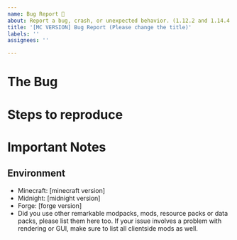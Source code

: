 ```yaml
---
name: Bug Report 🐛
about: Report a bug, crash, or unexpected behavior. (1.12.2 and 1.14.4 not supported)
title: '[MC VERSION] Bug Report (Please change the title)'
labels: ''
assignees: ''

---
```


<!-- Note: These are comments and will not show up in your final bug report. -->

<!-- 
🚨🚨🚨🚨🚨🚨🚨🚨🚨🚨

PLEASE READ THE FOLLOWING BEFORE PROCEEDING:
1. If you delete this entire template and go your own path, The Midnight Development Team may close your issue without further explanation or engagement unless the issue you posted is critical to the mod.
2. If you list multiple bugs/concerns in this one issue, The Midnight Development Team may close your issue and ask you to create seperate issues for each bug..
3. If you write an issue that has many duplicates, The Midnight Development Team team may close your issue without further explanation or engagement.
4. If you are too vague when filing your issue, The Midnight Development Team will add the "Vague" label to your issue and will ask you to elaborate. They will close the issue if you don't respond in a few days.
5. If you send a bug report with only a title and no body, The Midnight Development Team will close your issue.

And most importantly:
DO NOT REPORT ANY ISSUES ON THE 1.12.2 or 1.14.4 VERSIONS OF THE MIDNIGHT: THOSE VERSIONS ARE NO LONGER SUPPORTED AND ANY RELATING ISSUE WILL BE CLOSED AND IGNORED!!!
WE WILL STILL ACCEPT ISSUES ON THE 1.15.2 VERSION OF THE MIDNIGHT, BUT THEY WILL NOT BE FIXED FOR 1.15.2. INSTEAD, THEY WILL BE ACCOUNTED THE MIDNIGHT: REWRITTEN, WHICH IS CURRENTLY IN DEVELOPMENT.

If you understand this, feel free to proceed and write your bug report.
-->

# The Bug

<!-- Description of the bug in question. If you can, describe what should be happening vs. what is actually happening. -->

# Steps to reproduce

<!-- Description of how to trigger the bug. -->

# Important Notes

<!-- Does the game crash? Does the game freeze? Put anything that might be worth noting. -->

<!--
ADDITIONAL INFORMATION
1. Be clear and concise.
2. If you have some screenshots, please include them. They are very helpful to understand the issue.
3. If the game crashes, please paste the crash report here (code block!!) or in a gist/pastebin. When the game crashes, the launcher will probably show you a link to open the crash report (old launchers just shows the crash report itself).
4. If you have found some remarkable log messages, please include only those messages (code block!!) and paste the complete log file in a gist/pastebin.
-->

## Environment

- Minecraft: [minecraft version]
- Midnight: [midnight version]
- Forge: [forge version]
- Did you use other remarkable modpacks, mods, resource packs or data packs, please list them here too. If your issue involves a problem with rendering or GUI, make sure to list all clientside mods as well.

<!--
FOR ANYONE WRITING ISSUES FOR ANY DEVELOPMENT VERSIONS OF THE MIDNIGHT 0.6.0
Please keep in mind the following except from our terms and conditions:

## _Contribution_
_Contribution_ to _this mod_ and/or its _sources_ is allowed under the following conditions:
- The _contributor_ must suggest modifications using Issues or Pull Requests on GitHub.
- The _contributor_ must follow the contribution guidelines.
- The _contributor_ may NOT contribute when an _owner_ has forbidden the _contributor_ to contribute.
- The _contributor_ must sign the Contributor License Agreement given to them when they post their GitHub PR.
- The _contribution_ must be voluntary.
By contributing, _contributors_ automatically agree that an _owner_ shares and distributes this contribution legally.
-->

<!--
New bug report template inspired by Microsoft's Cascadia Code bug report template.
https://github.com/microsoft/cascadia-code/edit/master/.github/ISSUE_TEMPLATE/Bug_Report.md
-->
